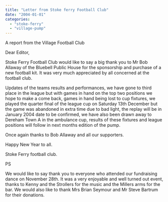 ```yaml
---
title: "Letter from Stoke ferry Football Club"
date: "2004-01-01"
categories: 
  - "stoke-ferry"
  - "village-pump"
---
```


A report from the Village Football Club

Dear Editor,

Stoke Ferry Football Club would like to say a big thank you to Mr Bob Allaway of the Bluebell Public House for the sponsorship and purchase of a new football kit. It was very much appreciated by all concerned at the football club.

Updates of the teams results and performances, we have gone to third place in the league but with games in hand on the top two positions we hope to make a come back, games in hand being lost to cup fixtures, we played the quarter final of the league cup on Saturday 13th December but the game was abandoned in extra time due to bad light, the replay will be in January 2004 date to be confirmed, we have also been drawn away to Dereham Town A in the ambulance cup, results of these fixtures and league positions will follow in next months edition of the pump.

Once again thanks to Bob Allaway and all our supporters.

Happy New Year to all.

Stoke Ferry football club.

PS

We would like to say thank you to everyone who attended our fundraising dance on November 28th. It was a very enjoyable and well turned out event, thanks to Kenny and the Strollers for the music and the Millers arms for the bar. We would also like to thank Mrs Brian Seymour and Mr Steve Bartrum for their donations.
